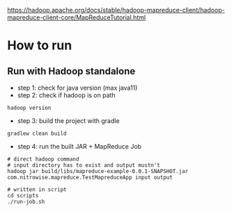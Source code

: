 https://hadoop.apache.org/docs/stable/hadoop-mapreduce-client/hadoop-mapreduce-client-core/MapReduceTutorial.html

# How to run
## Run with Hadoop standalone
- step 1: check for java version (max java11)
- step 2: check if hadoop is on path
```
hadoop version
``` 
- step 3: build the project with gradle
```
gradlew clean build
```
 
- step 4: run the built JAR + MapReduce Job
```
# direct hadoop command
# input directory has to exist and output mustn't
hadoop jar build/libs/mapreduce-example-0.0.1-SNAPSHOT.jar com.nitrowise.mapreduce.TestMapreduceApp input output

# written in script
cd scripts
./run-job.sh
```


